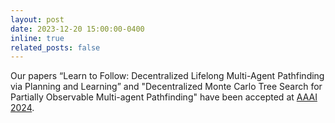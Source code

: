 ```yaml
---
layout: post
date: 2023-12-20 15:00:00-0400
inline: true
related_posts: false
---
```


Our papers “Learn to Follow: Decentralized Lifelong Multi-Agent Pathfinding via Planning and Learning” and "Decentralized Monte Carlo Tree Search for Partially Observable Multi-agent Pathfinding" have been accepted at <a href='http://aaai.org/aaai-conference/'>AAAI 2024</a>.
